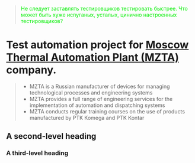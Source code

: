 > <font color="#green">Не следует заставлять тестировщиков тестировать быстрее. Что может быть хуже испуганых, усталых, цинично настроенных тестировщиков?</font>
# Test automation project for  [Moscow Thermal Automation Plant (MZTA)](https://www.mzta.ru/) company.
> - MZTA is a Russian manufacturer of devices for managing technological processes and engineering systems
> - MZTA provides a full range of engineering services for the implementation of automation and dispatching systems
> - MZTA conducts regular training courses on the use of products manufactured by PTK Komega and PTK Kontar
## A second-level heading
### A third-level heading
